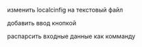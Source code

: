 изменить localcinfig на текстовый файл

добавить ввод кнопкой

распарсить входные данные как комманду